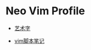 # Neo Vim Profile

* [艺术字](http://patorjk.com/software/taag/#p=display&f=Soft&t=Buffer)

* [vim脚本笔记](http://www.mikewootc.com/wiki/tool/sw_develop/vim_script_note.html)

